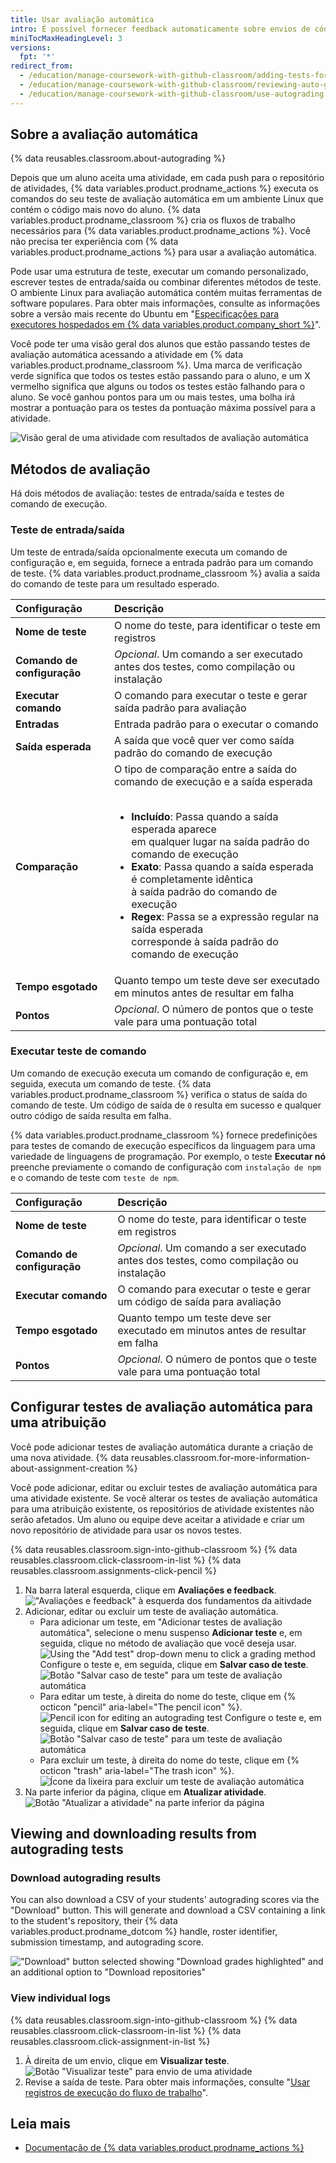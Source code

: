 ```yaml
---
title: Usar avaliação automática
intro: É possível fornecer feedback automaticamente sobre envios de código de seus alunos configurando testes para serem executados no repositório de atividade.
miniTocMaxHeadingLevel: 3
versions:
  fpt: '*'
redirect_from:
  - /education/manage-coursework-with-github-classroom/adding-tests-for-auto-grading
  - /education/manage-coursework-with-github-classroom/reviewing-auto-graded-work-teachers
  - /education/manage-coursework-with-github-classroom/use-autograding
---
```


## Sobre a avaliação automática

{% data reusables.classroom.about-autograding %}

Depois que um aluno aceita uma atividade, em cada push para o repositório de atividades, {% data variables.product.prodname_actions %} executa os comandos do seu teste de avaliação automática em um ambiente Linux que contém o código mais novo do aluno. {% data variables.product.prodname_classroom %} cria os fluxos de trabalho necessários para {% data variables.product.prodname_actions %}. Você não precisa ter experiência com {% data variables.product.prodname_actions %} para usar a avaliação automática.

Pode usar uma estrutura de teste, executar um comando personalizado, escrever testes de entrada/saída ou combinar diferentes métodos de teste. O ambiente Linux para avaliação automática contém muitas ferramentas de software populares. Para obter mais informações, consulte as informações sobre a versão mais recente do Ubuntu em "[Especificações para executores hospedados em {% data variables.product.company_short %}](/actions/reference/specifications-for-github-hosted-runners#supported-software)".

Você pode ter uma visão geral dos alunos que estão passando testes de avaliação automática acessando a atividade em {% data variables.product.prodname_classroom %}. Uma marca de verificação verde significa que todos os testes estão passando para o aluno, e um X vermelho significa que alguns ou todos os testes estão falhando para o aluno. Se você ganhou pontos para um ou mais testes, uma bolha irá mostrar a pontuação para os testes da pontuação máxima possível para a atividade.

![Visão geral de uma atividade com resultados de avaliação automática](/assets/images/help/classroom/autograding-hero.png)

## Métodos de avaliação

Há dois métodos de avaliação: testes de entrada/saída e testes de comando de execução.

### Teste de entrada/saída

Um teste de entrada/saída opcionalmente executa um comando de configuração e, em seguida, fornece a entrada padrão para um comando de teste. {% data variables.product.prodname_classroom %} avalia a saída do comando de teste para um resultado esperado.

| Configuração                | Descrição                                                                                                                   |
|:--------------------------- |:--------------------------------------------------------------------------------------------------------------------------- |
| **Nome de teste**           | O nome do teste, para identificar o teste em registros                                                                      |
| **Comando de configuração** | _Opcional_. Um comando a ser executado antes dos testes, como compilação ou instalação                                      |
| **Executar comando**        | O comando para executar o teste e gerar saída padrão para avaliação                                                         |
| **Entradas**                | Entrada padrão para o executar o comando                                                                                    |
| **Saída esperada**          | A saída que você quer ver como saída padrão do comando de execução                                                          |
| **Comparação**              | O tipo de comparação entre a saída do comando de execução e a saída esperada<br/><br/><ul><li>**Incluído**: Passa quando a saída esperada aparece<br/>em qualquer lugar na saída padrão do comando de execução</li><li>**Exato**: Passa quando a saída esperada é completamente idêntica<br/>à saída padrão do comando de execução</li><li>**Regex**: Passa se a expressão regular na saída esperada<br/>corresponde à saída padrão do comando de execução</li></ul> |
| **Tempo esgotado**          | Quanto tempo um teste deve ser executado em minutos antes de resultar em falha                                              |
| **Pontos**                  | _Opcional_. O número de pontos que o teste vale para uma pontuação total                                                    |

### Executar teste de comando

Um comando de execução executa um comando de configuração e, em seguida, executa um comando de teste. {% data variables.product.prodname_classroom %} verifica o status de saída do comando de teste. Um código de saída de `0` resulta em sucesso e qualquer outro código de saída resulta em falha.

{% data variables.product.prodname_classroom %} fornece predefinições para testes de comando de execução específicos da linguagem para uma variedade de linguagens de programação. Por exemplo, o teste **Executar nó** preenche previamente o comando de configuração com `instalação de npm` e o comando de teste com `teste de npm`.

| Configuração                | Descrição                                                                              |
|:--------------------------- |:-------------------------------------------------------------------------------------- |
| **Nome de teste**           | O nome do teste, para identificar o teste em registros                                 |
| **Comando de configuração** | _Opcional_. Um comando a ser executado antes dos testes, como compilação ou instalação |
| **Executar comando**        | O comando para executar o teste e gerar um código de saída para avaliação              |
| **Tempo esgotado**          | Quanto tempo um teste deve ser executado em minutos antes de resultar em falha         |
| **Pontos**                  | _Opcional_. O número de pontos que o teste vale para uma pontuação total               |

## Configurar testes de avaliação automática para uma atribuição

Você pode adicionar testes de avaliação automática durante a criação de uma nova atividade. {% data reusables.classroom.for-more-information-about-assignment-creation %}

Você pode adicionar, editar ou excluir testes de avaliação automática para uma atividade existente. Se você alterar os testes de avaliação automática para uma atribuição existente, os repositórios de atividade existentes não serão afetados. Um aluno ou equipe deve aceitar a atividade e criar um novo repositório de atividade para usar os novos testes.

{% data reusables.classroom.sign-into-github-classroom %}
{% data reusables.classroom.click-classroom-in-list %}
{% data reusables.classroom.assignments-click-pencil %}
1. Na barra lateral esquerda, clique em **Avaliações e feedback**. !["Avaliações e feedback" à esquerda dos fundamentos da aitivdade](/assets/images/help/classroom/assignments-click-grading-and-feedback.png)
1. Adicionar, editar ou excluir um teste de avaliação automática.
    - Para adicionar um teste, em "Adicionar testes de avaliação automática", selecione o menu suspenso **Adicionar teste** e, em seguida, clique no método de avaliação que você deseja usar. ![Using the "Add test" drop-down menu to click a grading method](/assets/images/help/classroom/autograding-click-grading-method.png) Configure o teste e, em seguida, clique em **Salvar caso de teste**. ![Botão "Salvar caso de teste" para um teste de avaliação automática](/assets/images/help/classroom/assignments-click-save-test-case-button.png)
    - Para editar um teste, à direita do nome do teste, clique em {% octicon "pencil" aria-label="The pencil icon" %}. ![Pencil icon for editing an autograding test](/assets/images/help/classroom/autograding-click-pencil.png) Configure o teste e, em seguida, clique em **Salvar caso de teste**. ![Botão "Salvar caso de teste" para um teste de avaliação automática](/assets/images/help/classroom/assignments-click-save-test-case-button.png)
    - Para excluir um teste, à direita do nome do teste, clique em {% octicon "trash" aria-label="The trash icon" %}. ![Ícone da lixeira para excluir um teste de avaliação automática](/assets/images/help/classroom/autograding-click-trash.png)
1. Na parte inferior da página, clique em **Atualizar atividade**. ![Botão "Atualizar a atividade" na parte inferior da página](/assets/images/help/classroom/assignments-click-update-assignment.png)

## Viewing and downloading results from autograding tests

### Download autograding results

You can also download a CSV of your students' autograding scores via the "Download" button. This will generate and download a CSV containing a link to the student's repository, their {% data variables.product.prodname_dotcom %} handle, roster identifier, submission timestamp, and autograding score.

!["Download" button selected showing "Download grades highlighted" and an additional option to "Download repositories"](/assets/images/help/classroom/download-grades.png)

### View individual logs
{% data reusables.classroom.sign-into-github-classroom %}
{% data reusables.classroom.click-classroom-in-list %}
{% data reusables.classroom.click-assignment-in-list %}
1. À direita de um envio, clique em **Visualizar teste**. ![Botão "Visualizar teste" para envio de uma atividade](/assets/images/help/classroom/assignments-click-view-test.png)
1. Revise a saída de teste. Para obter mais informações, consulte "[Usar registros de execução do fluxo de trabalho](/actions/managing-workflow-runs/using-workflow-run-logs)".

## Leia mais

- [Documentação de {% data variables.product.prodname_actions %}](/actions)

